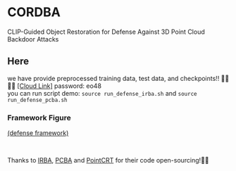 # CORDBA
CLIP-Guided Object Restoration for Defense Against 3D Point Cloud Backdoor Attacks
<br>

## **Here**
we have provide preprocessed training data, test data, and checkpoints!! 👍🏻 ✌🏻 [[Cloud Link]](https://cloud.189.cn/t/IbUNNbnquEby) password: eo48
<br>
you can run script demo:
`source run_defense_irba.sh` and `source run_defense_pcba.sh`


### Framework Figure
[(defense framework)](https://github.com/ljwwwiop/CORDBA/blob/main/framework4.pdf)


<br>

Thanks to 
[IRBA](https://github.com/KuofengGao/IRBA), [PCBA](https://github.com/zhenxianglance/PCBA) and [PointCRT](https://github.com/CGCL-codes/PointCRT) for their code open-sourcing!💐🌹
